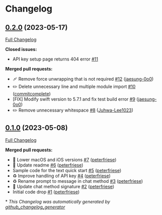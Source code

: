 # Changelog

## [0.2.0](https://github.com/google/generative-ai-swift/releases/tag/0.2.0) (2023-05-17)

[Full Changelog](https://github.com/google/generative-ai-swift/compare/0.1.0...0.2.0)

**Closed issues:**

- API key setup page returns 404 error [\#11](https://github.com/google/generative-ai-swift/issues/11)

**Merged pull requests:**

- 🩹 Remove force unwrapping that is not required [\#12](https://github.com/google/generative-ai-swift/pull/12) ([jaesung-0o0](https://github.com/jaesung-0o0))
- ✏️ Delete unnecessary line and multiple module import [\#10](https://github.com/google/generative-ai-swift/pull/10) ([commitcomplete](https://github.com/commitcomplete))
- \[FIX\] Modify swift version to 5.7.1 and fix test build error [\#9](https://github.com/google/generative-ai-swift/pull/9) ([jaesung-0o0](https://github.com/jaesung-0o0))
- ✏️ Remove unnecessary whitespace [\#8](https://github.com/google/generative-ai-swift/pull/8) ([Juhwa-Lee1023](https://github.com/Juhwa-Lee1023))

## [0.1.0](https://github.com/google/generative-ai-swift/tree/0.1.0) (2023-05-08)

[Full Changelog](https://github.com/google/generative-ai-swift/compare/ee7afbef8e82b2a224c27c24f4ace53805ff00be...0.1.0)

**Merged pull requests:**

- 📌 Lower macOS and iOS versions [\#7](https://github.com/google/generative-ai-swift/pull/7) ([peterfriese](https://github.com/peterfriese))
- 📝 Update readme [\#6](https://github.com/google/generative-ai-swift/pull/6) ([peterfriese](https://github.com/peterfriese))
- Sample code for the text quick start [\#5](https://github.com/google/generative-ai-swift/pull/5) ([peterfriese](https://github.com/peterfriese))
- ♻️ Improve handling of API key [\#4](https://github.com/google/generative-ai-swift/pull/4) ([peterfriese](https://github.com/peterfriese))
- ♻️ Rename prompt to message in chat method [\#3](https://github.com/google/generative-ai-swift/pull/3) ([peterfriese](https://github.com/peterfriese))
- 📝 Update chat method signature [\#2](https://github.com/google/generative-ai-swift/pull/2) ([peterfriese](https://github.com/peterfriese))
- Initial code drop [\#1](https://github.com/google/generative-ai-swift/pull/1) ([peterfriese](https://github.com/peterfriese))



\* *This Changelog was automatically generated by [github_changelog_generator](https://github.com/github-changelog-generator/github-changelog-generator)*
